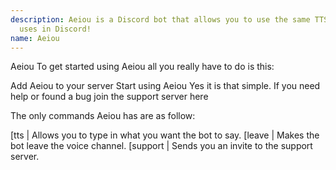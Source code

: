 ```yaml
---
description: Aeiou is a Discord bot that allows you to use the same TTS that Moonbase Alpha
  uses in Discord!
name: Aeiou
---
```


Aeiou
To get started using Aeiou all you really have to do is this:

Add Aeiou to your server
Start using Aeiou
Yes it is that simple. If you need help or found a bug join the support server here

The only commands Aeiou has are as follow:

[tts | Allows you to type in what you want the bot to say.
[leave | Makes the bot leave the voice channel.
[support | Sends you an invite to the support server.
